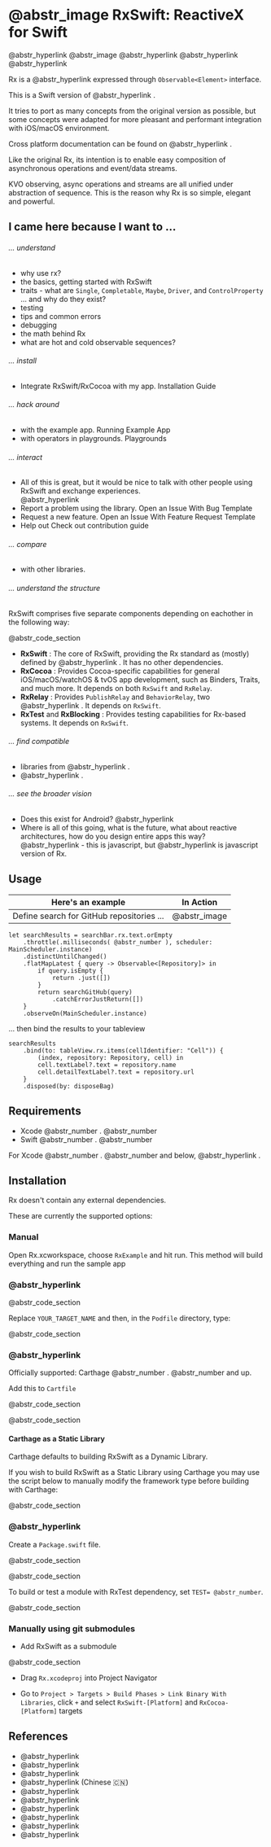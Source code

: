 #  @abstr_image RxSwift: ReactiveX for Swift

@abstr_hyperlink @abstr_image @abstr_hyperlink @abstr_hyperlink @abstr_hyperlink 

Rx is a @abstr_hyperlink expressed through `Observable<Element>` interface.

This is a Swift version of @abstr_hyperlink .

It tries to port as many concepts from the original version as possible, but some concepts were adapted for more pleasant and performant integration with iOS/macOS environment.

Cross platform documentation can be found on @abstr_hyperlink .

Like the original Rx, its intention is to enable easy composition of asynchronous operations and event/data streams.

KVO observing, async operations and streams are all unified under abstraction of sequence. This is the reason why Rx is so simple, elegant and powerful.

## I came here because I want to ...

###### ... understand

  * why use rx?
  * the basics, getting started with RxSwift
  * traits - what are `Single`, `Completable`, `Maybe`, `Driver`, and `ControlProperty` ... and why do they exist?
  * testing
  * tips and common errors
  * debugging
  * the math behind Rx
  * what are hot and cold observable sequences?



###### ... install

  * Integrate RxSwift/RxCocoa with my app. Installation Guide



###### ... hack around

  * with the example app. Running Example App
  * with operators in playgrounds. Playgrounds



###### ... interact

  * All of this is great, but it would be nice to talk with other people using RxSwift and exchange experiences.   
@abstr_hyperlink 
  * Report a problem using the library. Open an Issue With Bug Template
  * Request a new feature. Open an Issue With Feature Request Template
  * Help out Check out contribution guide



###### ... compare

  * with other libraries.



###### ... understand the structure

RxSwift comprises five separate components depending on eachother in the following way:

@abstr_code_section 

  * **RxSwift** : The core of RxSwift, providing the Rx standard as (mostly) defined by @abstr_hyperlink . It has no other dependencies.
  * **RxCocoa** : Provides Cocoa-specific capabilities for general iOS/macOS/watchOS & tvOS app development, such as Binders, Traits, and much more. It depends on both `RxSwift` and `RxRelay`.
  * **RxRelay** : Provides `PublishRelay` and `BehaviorRelay`, two @abstr_hyperlink . It depends on `RxSwift`. 
  * **RxTest** and **RxBlocking** : Provides testing capabilities for Rx-based systems. It depends on `RxSwift`.



###### ... find compatible

  * libraries from @abstr_hyperlink .
  * @abstr_hyperlink .



###### ... see the broader vision

  * Does this exist for Android? @abstr_hyperlink 
  * Where is all of this going, what is the future, what about reactive architectures, how do you design entire apps this way? @abstr_hyperlink - this is javascript, but @abstr_hyperlink is javascript version of Rx.



## Usage

Here's an example | In Action  
---|---  
Define search for GitHub repositories ... |  @abstr_image   
      
    
    let searchResults = searchBar.rx.text.orEmpty
        .throttle(.milliseconds( @abstr_number ), scheduler: MainScheduler.instance)
        .distinctUntilChanged()
        .flatMapLatest { query -> Observable<[Repository]> in
            if query.isEmpty {
                return .just([])
            }
            return searchGitHub(query)
                .catchErrorJustReturn([])
        }
        .observeOn(MainScheduler.instance)  
  
... then bind the results to your tableview  
      
    
    searchResults
        .bind(to: tableView.rx.items(cellIdentifier: "Cell")) {
            (index, repository: Repository, cell) in
            cell.textLabel?.text = repository.name
            cell.detailTextLabel?.text = repository.url
        }
        .disposed(by: disposeBag)  
  
## Requirements

  * Xcode @abstr_number . @abstr_number 
  * Swift @abstr_number . @abstr_number 



For Xcode @abstr_number . @abstr_number and below, @abstr_hyperlink .

## Installation

Rx doesn't contain any external dependencies.

These are currently the supported options:

### Manual

Open Rx.xcworkspace, choose `RxExample` and hit run. This method will build everything and run the sample app

###  @abstr_hyperlink 

@abstr_code_section 

Replace `YOUR_TARGET_NAME` and then, in the `Podfile` directory, type:

@abstr_code_section 

###  @abstr_hyperlink 

Officially supported: Carthage @abstr_number . @abstr_number and up.

Add this to `Cartfile`

@abstr_code_section 

@abstr_code_section 

#### Carthage as a Static Library

Carthage defaults to building RxSwift as a Dynamic Library. 

If you wish to build RxSwift as a Static Library using Carthage you may use the script below to manually modify the framework type before building with Carthage:

@abstr_code_section 

###  @abstr_hyperlink 

Create a `Package.swift` file.

@abstr_code_section 

@abstr_code_section 

To build or test a module with RxTest dependency, set `TEST= @abstr_number`.

@abstr_code_section 

### Manually using git submodules

  * Add RxSwift as a submodule

@abstr_code_section 

  * Drag `Rx.xcodeproj` into Project Navigator

  * Go to `Project > Targets > Build Phases > Link Binary With Libraries`, click `+` and select `RxSwift-[Platform]` and `RxCocoa-[Platform]` targets



## References

  * @abstr_hyperlink 
  * @abstr_hyperlink 
  * @abstr_hyperlink 
  * @abstr_hyperlink (Chinese 🇨🇳)
  * @abstr_hyperlink 
  * @abstr_hyperlink 
  * @abstr_hyperlink 
  * @abstr_hyperlink 
  * @abstr_hyperlink 
  * @abstr_hyperlink 



